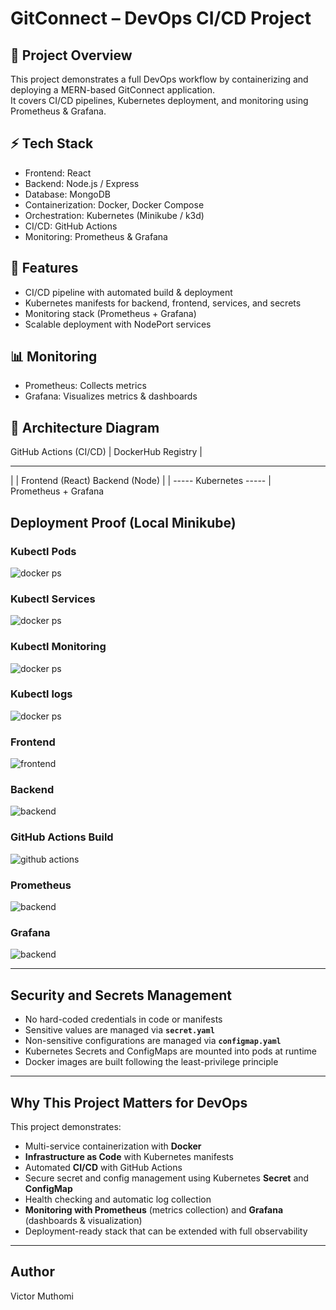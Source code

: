 # GitConnect – DevOps CI/CD Project

## 📌 Project Overview

This project demonstrates a full DevOps workflow by containerizing and deploying a MERN-based GitConnect application.  
It covers CI/CD pipelines, Kubernetes deployment, and monitoring using Prometheus & Grafana.

## ⚡ Tech Stack

- Frontend: React
- Backend: Node.js / Express
- Database: MongoDB
- Containerization: Docker, Docker Compose
- Orchestration: Kubernetes (Minikube / k3d)
- CI/CD: GitHub Actions
- Monitoring: Prometheus & Grafana

## 🚀 Features

- CI/CD pipeline with automated build & deployment
- Kubernetes manifests for backend, frontend, services, and secrets
- Monitoring stack (Prometheus + Grafana)
- Scalable deployment with NodePort services

## 📊 Monitoring

- Prometheus: Collects metrics
- Grafana: Visualizes metrics & dashboards

## 📐 Architecture Diagram

GitHub Actions (CI/CD)
|
DockerHub Registry
|

---

| |
Frontend (React) Backend (Node)
| |
----- Kubernetes -----
|  
 Prometheus + Grafana

## Deployment Proof (Local Minikube)

### Kubectl Pods

![docker ps](screenshots/pods.png)

### Kubectl Services

![docker ps](screenshots/svc.png)

### Kubectl Monitoring

![docker ps](screenshots/mon.png)

### Kubectl logs

![docker ps](screenshots/logs.png)

### Frontend

![frontend](screenshots/frontend.png)

### Backend

![backend](screenshots/backend.png)

### GitHub Actions Build

![github actions](screenshots/ci.png)

### Prometheus

![backend](screenshots/prometheus.png)

### Grafana

![backend](screenshots/grafana.png)

---

## Security and Secrets Management

- No hard-coded credentials in code or manifests
- Sensitive values are managed via **`secret.yaml`**
- Non-sensitive configurations are managed via **`configmap.yaml`**
- Kubernetes Secrets and ConfigMaps are mounted into pods at runtime
- Docker images are built following the least-privilege principle

---

## Why This Project Matters for DevOps

This project demonstrates:

- Multi-service containerization with **Docker**
- **Infrastructure as Code** with Kubernetes manifests
- Automated **CI/CD** with GitHub Actions
- Secure secret and config management using Kubernetes **Secret** and **ConfigMap**
- Health checking and automatic log collection
- **Monitoring with Prometheus** (metrics collection) and **Grafana** (dashboards & visualization)
- Deployment-ready stack that can be extended with full observability

---

## Author

Victor Muthomi
